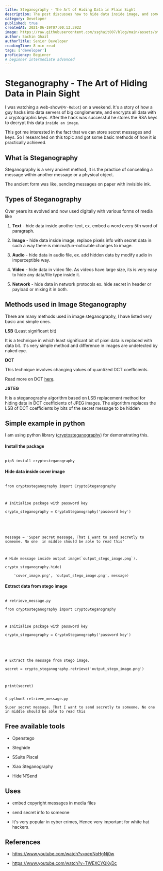 ```yaml
---
title: Steganography - The Art of Hiding Data in Plain Sight
description: The post discusses how to hide data inside image, and some methods in Steganography.
category: Developer
published: true
createdAt: 2021-06-19T07:00:13.392Z
image: https://raw.githubusercontent.com/ssghait007/blog/main/assets/stegano.webp
author: Sachin Ghait
authorTitle: Senior Developer
readingTime: 8 min read
tags: ['developer']
proficiency: Beginner
# beginner intermediate advanced 
---
```


# Steganography - The Art of Hiding Data in Plain Sight

I was watching a web-show(`Mr-Robot`) on a weekend. It's a story of how a guy hacks into data servers of big conglomerate, and encrypts all data with a cryptographic keys. After the hack was successful he stores the RSA keys to decrypt this data `inside an image`.

This got me interested in the fact that we can store secret messages and keys. So I researched on this topic and got some basic methods of how it is practically achieved.

## What is Steganography

Steganography is a very ancient method, It is the practice of concealing a message within another message or a physical object.

The ancient form was like, sending messages on paper with invisible ink.

## Types of Steganography

Over years its evolved and now used digitally with various forms of media like

1. **Text** - hide data inside another text, ex. embed a word every 5th word of paragraph.

2. **Image** - hide data inside image, replace pixels info with secret data in such a way there is minimal/un-noticable changes to image.

3. **Audio** - hide data in audio file, ex. add hidden data by modify audio in imperceptible way.

4. **Video** - hide data in video file. As videos have large size, its is very easy to hide any data/file type inside it.

5. **Network** - hide data in network protocols ex. hide secret in header or payload or mixing it in both.

## Methods used in Image Steganography

There are many methods used in image steganography, I have listed very basic and simple ones.

**LSB** (Least significant bit)

It is a technique in which least significant bit of pixel data is replaced with data bit. It's very simple method and difference in images are undetected by naked eye.

**DCT**

This technique involves changing values of quantized DCT coefficients.

Read more on DCT [here](https://www.youtube.com/watch?v=Q2aEzeMDHMA).

**JSTEG**

It is a steganography algorithm based on LSB replacement method for hiding data in DCT coefficients of JPEG images. The algorithm replaces the LSB of DCT coefficients by bits of the secret message to be hidden

## Simple example in python

I am using python library ([cryptosteganography](https://pypi.org/project/cryptosteganography/)) for demonstrating this.

#### Install the package

```bash{1,3-5}

pip3 install cryptosteganography

```

#### Hide data inside cover image

```py{1,3-5}

from cryptosteganography import CryptoSteganography



# Initialise package with password key

crypto_steganography = CryptoSteganography('password key')





message = 'Super secret message. That I want to send secretly to someone. No one  in middle should be able to read this'



# Hide message inside output image(`output_stego_image.png`).

crypto_steganography.hide(

    'cover_image.png', 'output_stego_image.png', message)

```

#### Extract data from stego image

```py{1,3-5}

# retrieve_message.py

from cryptosteganography import CryptoSteganography



# Initialise package with password key

crypto_steganography = CryptoSteganography('password key')





# Extract the message from stego image.

secret = crypto_steganography.retrieve('output_stego_image.png')



print(secret)

```

```bash{1,3-5}

$ python3 retrieve_message.py

Super secret message. That I want to send secretly to someone. No one in middle should be able to read this

```

## Free available tools

- Openstego

- Steghide

- SSuite Piscel

- Xiao Steganography

- Hide’N’Send

## Uses

- embed copyright messages in media files

- send secret info to someone

- It's very popular in cyber crimes, Hence very important for white hat hackers.

## References

- https://www.youtube.com/watch?v=xepNoHgNj0w

- https://www.youtube.com/watch?v=TWEXCYQKyDc
